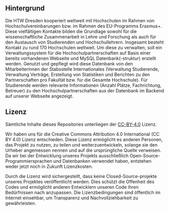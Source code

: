 ## Hintergrund
Die HTW Dresden kooperiert weltweit mit Hochschulen im Rahmen von Hochschulvereinbarungen
bzw. im Rahmen des EU-Programms Erasmus+. Diese vielfältigen Kontakte bilden die Grundlage
sowohl für die wissenschaftliche Zusammenarbeit in Lehre und Forschung als auch für den Austausch von Studierenden und Hochschullehrern. Insgesamt besteht Kontakt zu rund 170 Hochschulen weltweit. Um diese zu verwalten, soll ein Verwaltungssystem für die Hochschulpartnerschaften
auf Basis einer bereits vorhandenen Webseite und MySQL Datenbank(-struktur) erstellt werden.
Genutzt und gepflegt wird diese Datenbank von den Mitarbeiterinnen der Stabsstelle Internationales (Verwaltung Studierende, Verwaltung Verträge, Erstellung von Statistiken und Berichten zu den Partnerschaften pro Fakultät bzw. für die Gesamte Hochschule).
Für Studierende werden relevante Informationen (Anzahl Plätze, Fachrichtung, Betreuer) zu den
Hochschulpartnerschaften aus der Datenbank im Backend auf unserer Webseite angezeigt.
 
## Lizenz
Sämtliche Inhalte dieses Repositories unterliegen der [CC-BY-4.0](https://choosealicense.com/licenses/cc-by-4.0/) Lizenz.

Wir haben uns für die Creative Commons Attribution 4.0 International (CC BY 4.0) Lizenz entschieden. Diese Lizenz ermöglicht es anderen Personen, das Projekt zu nutzen, zu teilen und weiterzuentwickeln, solange sie den Urheber angemessen nennen und auf die ursprüngliche Quelle verweisen. Da wir bei der Entwicklung unseres Projekts ausschließlich Open-Source-Programmiersprachen und Datenbanken verwendet haben, entstehen weder jetzt noch in Zukunft Lizenzkosten. 

Durch die Lizenz wird sichergestellt, dass keine Closed-Source-projekte unseres Projektes veröffentlicht werden. Dies schützt die Offenheit des Codes und ermöglicht anderen Entwicklern unseren Code ihren Bedürfnissen nach anzupassen. Die Lizenzbedingungen sind öffentlich im Internet einsehbar, um Transparenz und Nachvollziehbarkeit zu gewährleisten.

